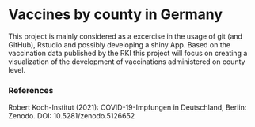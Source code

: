 # Vaccines by county in Germany
This project is mainly considered as a excercise in the usage of git (and GitHub), Rstudio and possibly developing a shiny App.
Based on the vaccination data published by the RKI this project will focus on creating a visualization of the development of 
vaccinations administered on county level. 


### References
Robert Koch-Institut (2021): COVID-19-Impfungen in Deutschland, Berlin: Zenodo. DOI: 10.5281/zenodo.5126652
